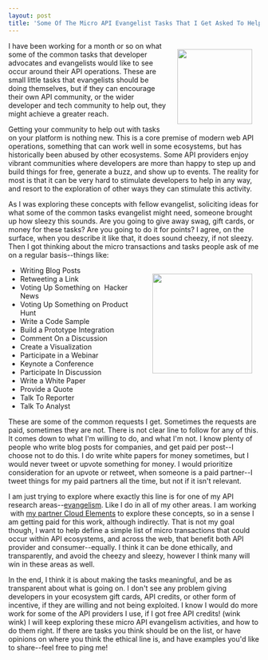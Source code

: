 ```yaml
---
layout: post
title: 'Some Of The Micro API Evangelist Tasks That I Get Asked To Help With Regularly'
---
```

<p><img style="padding: 15px;" src="http://s3.amazonaws.com/kinlane-productions/api-evangelist/t-shirts/KL_InApiWeTrust-1000.png" alt="" width="150" align="right" /></p>
<p>I have been working for a month or so on what some of the common tasks that developer advocates and evangelists would like to see occur around their API operations. These are small little tasks that evangelists should be doing themselves, but if they can encourage their own API community, or the wider developer and tech community to help out, they might achieve a greater reach.</p>
<p>Getting your community to help out with tasks on your platform is nothing new. This is a core premise of modern web API operations, something that can work well in some ecosystems, but has historically been abused by other ecosystems. Some API providers enjoy vibrant communities where developers are more than happy to step up and build things for free, generate a buzz, and show up to events. The reality for most is that it can be very hard to stimulate developers to help in any way, and resort to the exploration of other ways they can stimulate this activity.</p>
<p>As I was exploring these concepts with fellow evangelist, soliciting ideas for what some of the common tasks evangelist might need, someone brought up how sleezy this sounds. Are you going to give away swag, gift cards, or money for these tasks? Are you going to do it for points? I agree, on the surface, when you describe it like that, it does sound cheezy, if not sleezy. Then I got thinking about the micro transactions and tasks people ask of me on a regular basis--things like:</p>
<p><img style="padding: 15px;" src="https://s3.amazonaws.com/kinlane-productions/bw-icons/bw-task-list.png" alt="" width="200" align="right" /></p>
<ul>
<li>Writing Blog Posts</li>
<li>Retweeting a Link</li>
<li>Voting Up Something on &nbsp;Hacker News</li>
<li>Voting Up Something on Product Hunt</li>
<li>Write a Code Sample</li>
<li>Build a Prototype Integration</li>
<li>Comment On a Discussion</li>
<li>Create a Visualization</li>
<li>Participate in a Webinar</li>
<li>Keynote a Conference</li>
<li>Participate In Discussion</li>
<li>Write a White Paper</li>
<li>Provide a Quote</li>
<li>Talk To Reporter</li>
<li>Talk To Analyst</li>
</ul>
<p>These are some of the common requests I get. Sometimes the requests are paid, sometimes they are not. There is not clear line to follow for any of this. It comes down to what I'm willing to do, and what I'm not. I know plenty of people who write blog posts for companies, and get paid per post--I choose not to do this. I do write white papers for money sometimes, but I would never tweet or upvote something for money. I would prioritize consideration for an upvote or retweet, when someone is a paid partner--I tweet things for my paid partners all the time, but not if it isn't relevant.</p>
<p>I am just trying to explore where exactly this line is for one of my API research areas--<a href="http://evangelism.apievangelist.com">evangelism</a>. Like I do in all of my other areas. I am working &nbsp;with <a href="http://apis.how/hzp7kypxdw">my partner Cloud Elements</a> to explore these concepts, so in a sense I am getting paid for this work, although indirectly. That is not my goal though, I want to help define a simple list of micro transactions that could occur within API ecosystems, and across the web, that benefit both API provider and consumer--equally. I think it can be done ethically, and transparently, and avoid the cheezy and sleezy, however I think many will win in these areas as well.</p>
<p>In the end, I think it is about making the tasks meaningful, and be as transparent about what is going on. I don't see any problem giving developers in your ecosystem gift cards, API credits, or other form of incentive, if they are willing and not being exploited. I know I would do more work for some of the API providers I use, if I got free API credits! (wink wink) I will keep exploring these micro API evangelism activities, and how to do them right. If there are tasks you think should be on the list, or have opinions on where you think the ethical line is, and have examples you'd like to share--feel free to ping me!</p>